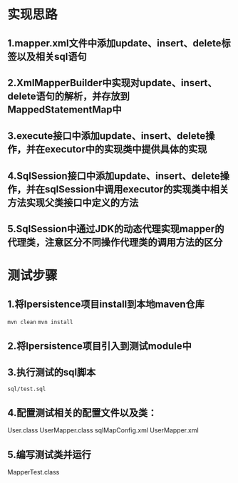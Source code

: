 # 实现思路
## 1.mapper.xml文件中添加update、insert、delete标签以及相关sql语句
## 2.XmlMapperBuilder中实现对update、insert、delete语句的解析，并存放到MappedStatementMap中
## 3.execute接口中添加update、insert、delete操作，并在executor中的实现类中提供具体的实现
## 4.SqlSession接口中添加update、insert、delete操作，并在sqlSession中调用executor的实现类中相关方法实现父类接口中定义的方法
## 5.SqlSession中通过JDK的动态代理实现mapper的代理类，注意区分不同操作代理类的调用方法的区分

# 测试步骤
## 1.将Ipersistence项目install到本地maven仓库
`mvn clean`
`mvn install`
## 2.将Ipersistence项目引入到测试module中
## 3.执行测试的sql脚本
`sql/test.sql`
## 4.配置测试相关的配置文件以及类：
User.class
UserMapper.class
sqlMapConfig.xml
UserMapper.xml
## 5.编写测试类并运行
MapperTest.class
